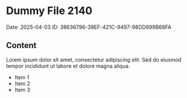 # Dummy File 2140

Date: 2025-04-03
ID: 38636796-38EF-421C-9497-98DD699B68FA

## Content

Lorem ipsum dolor sit amet, consectetur adipiscing elit.
Sed do eiusmod tempor incididunt ut labore et dolore magna aliqua.

* Item 1
* Item 2
* Item 3
